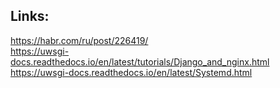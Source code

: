 ## Links:
https://habr.com/ru/post/226419/  
https://uwsgi-docs.readthedocs.io/en/latest/tutorials/Django_and_nginx.html  
https://uwsgi-docs.readthedocs.io/en/latest/Systemd.html
